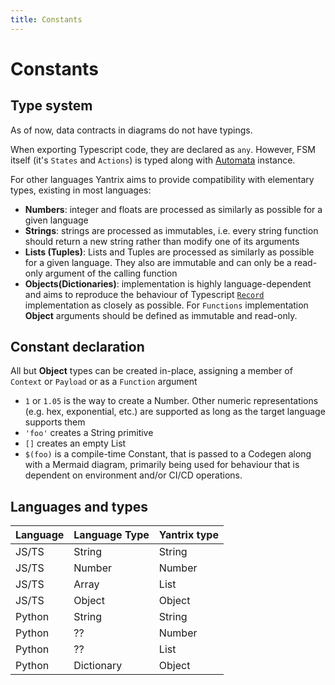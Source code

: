 ```yaml
---
title: Constants
---
```


# Constants

## Type system

As of now, data contracts in diagrams do not have typings.

When exporting Typescript code, they are declared as `any`. However, FSM itself (it's `States` and `Actions`) is typed along with [Automata](../API-reference/automata/) instance.

For other languages Yantrix aims to provide compatibility with elementary types, existing in most languages:

-   **Numbers**: integer and floats are processed as similarly as possible for a given language
-   **Strings**: strings are processed as immutables, i.e. every string function should return a new string rather than modify one of its arguments
-   **Lists (Tuples)**: Lists and Tuples are processed as similarly as possible for a given language. They also are immutable and can only be a read-only argument of the calling function
-   **Objects(Dictionaries)**: implementation is highly language-dependent and aims to reproduce the behaviour of Typescript [`Record`](../API%-reference/automata/interfaces/IAutomata.html) implementation as closely as possible. For `Functions` implementation **Object** arguments should be defined as immutable and read-only.

## Constant declaration

All but **Object** types can be created in-place, assigning a member of `Context` or `Payload` or as a `Function` argument

- `1` or `1.05` is the way to create a Number. Other numeric representations (e.g. hex, exponential, etc.) are supported as long as the target language supports them
- `'foo'` creates a String primitive
-   `[]` creates an empty List
-   `$(foo)` is a compile-time Constant, that is passed to a Codegen along with a Mermaid diagram, primarily being used for behaviour that is dependent on environment and/or CI/CD operations.

## Languages and types

| Language | Language Type | Yantrix type |
| -------- | ------------- | ------------ |
| JS/TS    | String        | String       |
| JS/TS    | Number        | Number       |
| JS/TS    | Array         | List         |
| JS/TS    | Object        | Object       |
| Python   | String        | String       |
| Python   | ??            | Number       |
| Python   | ??            | List         |
| Python   | Dictionary    | Object       |
